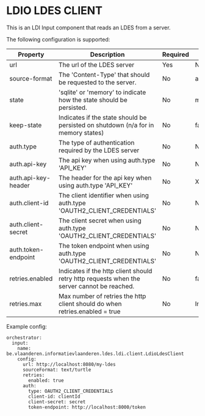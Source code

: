 # LDIO LDES CLIENT
This is an LDI Input component that reads an LDES from a server.

The following configuration is supported:

| Property            | Description                                                                                | Required | Default             | Example                       | Supported values                                              |
|---------------------|--------------------------------------------------------------------------------------------|----------|---------------------|-------------------------------|---------------------------------------------------------------|
| url                 | The url of the LDES server                                                                 | Yes      | N/A                 | http://localhost:8080/my-ldes | HTTP and HTTPS urls                                           |
| source-format       | The 'Content-Type' that should be requested to the server.                                 | No       | application/ld+json | application/n-quads           | Any type supported by [Apache Jena](https://jena.apache.org/) |
| state               | 'sqlite' or 'memory' to indicate how the state should be persisted.                        | No       | memory              | sqlite                        | 'sqlite' or 'memory'                                          |
| keep-state          | Indicates if the state should be persisted on shutdown (n/a for in memory states)          | No       | false               | false                         | true or false                                                 |
| auth.type           | The type of authentication required by the LDES server                                     | No       | NO_AUTH             | OAUTH2_CLIENT_CREDENTIALS     | NO_AUTH, API_KEY or OAUTH2_CLIENT_CREDENTIALS                 |
| auth.api-key        | The api key when using auth.type 'API_KEY'                                                 | No       | N/A                 | myKey                         | String                                                        |
| auth.api-key-header | The header for the api key when using auth.type 'API_KEY'                                  | No       | X-API-KEY           | X-API-KEY                     | String                                                        |
| auth.client-id      | The client identifier when using auth.type 'OAUTH2_CLIENT_CREDENTIALS'                     | No       | N/A                 | myId                          | String                                                        |
| auth.client-secret  | The client secret when using auth.type 'OAUTH2_CLIENT_CREDENTIALS'                         | No       | N/A                 | mySecret                      | String                                                        |
| auth.token-endpoint | The token endpoint when using auth.type 'OAUTH2_CLIENT_CREDENTIALS'                        | No       | N/A                 | http://localhost:8000/token   | HTTP and HTTPS urls                                           |
| retries.enabled     | Indicates if the http client should retry http requests when the server cannot be reached. | No       | false               | true                          | true or false                                                 |
| retries.max         | Max number of retries the http client should do when retries.enabled = true                | No       | Integer.MAX         | 100                           | Integer                                                       |

Example config:

```agsl
orchestrator:
  input:
    name: be.vlaanderen.informatievlaanderen.ldes.ldi.client.LdioLdesClient
    config:
      url: http://localhost:8080/my-ldes
      sourceFormat: text/turtle
      retries:
        enabled: true
      auth:
        type: OAUTH2_CLIENT_CREDENTIALS
        client-id: clientId
        client-secret: secret
        token-endpoint: http://localhost:8000/token
```
